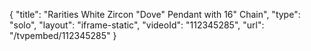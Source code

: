 {
    "title": "Rarities White Zircon \"Dove\" Pendant with 16\" Chain",
    "type": "solo",
    "layout": "iframe-static",
    "videoId": "112345285",
    "url": "\/tvpembed\/112345285"
}